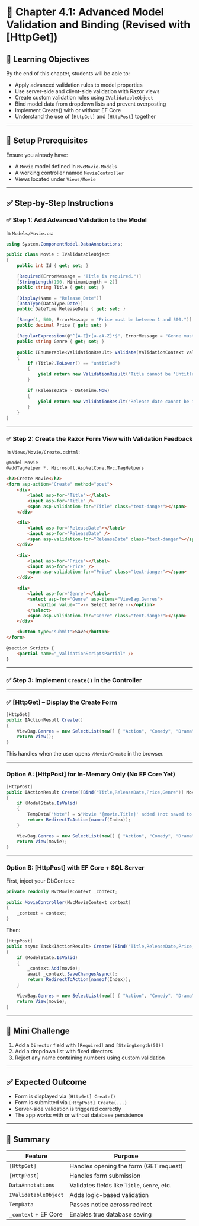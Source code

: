 
# 📘 Chapter 4.1: Advanced Model Validation and Binding (Revised with [HttpGet])

## 🎯 Learning Objectives
By the end of this chapter, students will be able to:
- Apply advanced validation rules to model properties
- Use server-side and client-side validation with Razor views
- Create custom validation rules using `IValidatableObject`
- Bind model data from dropdown lists and prevent overposting
- Implement Create() with or without EF Core
- Understand the use of `[HttpGet]` and `[HttpPost]` together

---

## 🧱 Setup Prerequisites

Ensure you already have:
- A `Movie` model defined in `MvcMovie.Models`
- A working controller named `MovieController`
- Views located under `Views/Movie`

---

## ✅ Step-by-Step Instructions

### ✅ Step 1: Add Advanced Validation to the Model

In `Models/Movie.cs`:
```csharp
using System.ComponentModel.DataAnnotations;

public class Movie : IValidatableObject
{
    public int Id { get; set; }

    [Required(ErrorMessage = "Title is required.")]
    [StringLength(100, MinimumLength = 2)]
    public string Title { get; set; }

    [Display(Name = "Release Date")]
    [DataType(DataType.Date)]
    public DateTime ReleaseDate { get; set; }

    [Range(1, 500, ErrorMessage = "Price must be between 1 and 500.")]
    public decimal Price { get; set; }

    [RegularExpression(@"^[A-Z]+[a-zA-Z]*$", ErrorMessage = "Genre must start with a capital letter.")]
    public string Genre { get; set; }

    public IEnumerable<ValidationResult> Validate(ValidationContext validationContext)
    {
        if (Title?.ToLower() == "untitled")
        {
            yield return new ValidationResult("Title cannot be 'Untitled'.", new[] { "Title" });
        }

        if (ReleaseDate > DateTime.Now)
        {
            yield return new ValidationResult("Release date cannot be in the future.", new[] { "ReleaseDate" });
        }
    }
}
```

---

### ✅ Step 2: Create the Razor Form View with Validation Feedback

In `Views/Movie/Create.cshtml`:
```html
@model Movie
@addTagHelper *, Microsoft.AspNetCore.Mvc.TagHelpers

<h2>Create Movie</h2>
<form asp-action="Create" method="post">
    <div>
        <label asp-for="Title"></label>
        <input asp-for="Title" />
        <span asp-validation-for="Title" class="text-danger"></span>
    </div>

    <div>
        <label asp-for="ReleaseDate"></label>
        <input asp-for="ReleaseDate" />
        <span asp-validation-for="ReleaseDate" class="text-danger"></span>
    </div>

    <div>
        <label asp-for="Price"></label>
        <input asp-for="Price" />
        <span asp-validation-for="Price" class="text-danger"></span>
    </div>

    <div>
        <label asp-for="Genre"></label>
        <select asp-for="Genre" asp-items="ViewBag.Genres">
            <option value="">-- Select Genre --</option>
        </select>
        <span asp-validation-for="Genre" class="text-danger"></span>
    </div>

    <button type="submit">Save</button>
</form>

@section Scripts {
    <partial name="_ValidationScriptsPartial" />
}
```

---

### ✅ Step 3: Implement `Create()` in the Controller

---

### ✅ [HttpGet] – Display the Create Form

```csharp
[HttpGet]
public IActionResult Create()
{
    ViewBag.Genres = new SelectList(new[] { "Action", "Comedy", "Drama", "Animation" });
    return View();
}
```

This handles when the user opens `/Movie/Create` in the browser.

---

### Option A: [HttpPost] for In-Memory Only (No EF Core Yet)

```csharp
[HttpPost]
public IActionResult Create([Bind("Title,ReleaseDate,Price,Genre")] Movie movie)
{
    if (ModelState.IsValid)
    {
        TempData["Note"] = $"Movie '{movie.Title}' added (not saved to DB).";
        return RedirectToAction(nameof(Index));
    }

    ViewBag.Genres = new SelectList(new[] { "Action", "Comedy", "Drama", "Animation" });
    return View(movie);
}
```

---

### Option B: [HttpPost] with EF Core + SQL Server

First, inject your DbContext:
```csharp
private readonly MvcMovieContext _context;

public MovieController(MvcMovieContext context)
{
    _context = context;
}
```

Then:
```csharp
[HttpPost]
public async Task<IActionResult> Create([Bind("Title,ReleaseDate,Price,Genre")] Movie movie)
{
    if (ModelState.IsValid)
    {
        _context.Add(movie);
        await _context.SaveChangesAsync();
        return RedirectToAction(nameof(Index));
    }

    ViewBag.Genres = new SelectList(new[] { "Action", "Comedy", "Drama", "Animation" });
    return View(movie);
}
```

---

## 🧪 Mini Challenge

1. Add a `Director` field with `[Required]` and `[StringLength(50)]`
2. Add a dropdown list with fixed directors
3. Reject any name containing numbers using custom validation

---

## ✅ Expected Outcome

- Form is displayed via `[HttpGet] Create()`
- Form is submitted via `[HttpPost] Create(...)`
- Server-side validation is triggered correctly
- The app works with or without database persistence

---

## 📝 Summary

| Feature                | Purpose                                      |
|------------------------|----------------------------------------------|
| `[HttpGet]`            | Handles opening the form (GET request)       |
| `[HttpPost]`           | Handles form submission                      |
| `DataAnnotations`      | Validates fields like `Title`, `Genre`, etc. |
| `IValidatableObject`   | Adds logic-based validation                  |
| `TempData`             | Passes notice across redirect                |
| `_context` + EF Core   | Enables true database saving                 |
